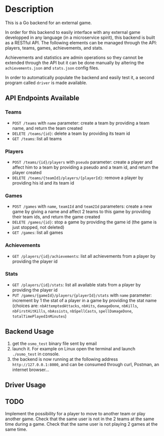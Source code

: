 # Description

This is a Go backend for an external game.

In order for this backend to easily interface with any external game developped in any language (in a microservice spirit), this backend is built as a RESTful API.
The following elements can be managed through the API: players, teams, games, achievements, and stats.

Achievements and statistics are admin operations so they cannot be extended through the API but it can be done manually by altering the `achievements.json` and `stats.json` config files.

In order to automatically populate the backend and easily test it, a second program called `driver` is made available.

## API Endpoints Available

### Teams

* `POST /teams` with `name` parameter: create a team by providing a team name, and return the team created
* `DELETE /teams/{id}`: delete a team by providing its team id
* `GET /teams`: list all teams

### Players

* `POST /teams/{id}/players` with `pseudo` parameter: create a player and affect him to a team by providing a pseudo and a team id, and return the player created
* `DELETE /teams/{teamId}/players/{playerId}`: remove a player by providing his id and its team id

### Games

* `POST /games` with `name`, `team1Id` and `team2Id` parameters: create a new game by giving a name and affect 2 teams to this game by providing their team ids, and return the game created
* `DELETE /games/{id}`: stop a game by providing the game id (the game is just stopped, not deleted)
* `GET /games`: list all games

### Achievements

* `GET /players/{id}/achievements`: list all achievements from a player by providing the player id

### Stats

* `GET /players/{id}/stats`: list all available stats from a player by providing the player id
* `PUT /games/{gameId}/players/{playerId}/stats` with `name` parameter: increment by 1 the stat of a player in a game by providing the stat name (choices are: `nbAttemptedAttacks`, `nbHits`, `damageDone`, `nbKills`, `nbFirstHitKills`, `nbAssists`, `nbSpellCasts`, `spellDamageDone`, `totalTimePlayedInMinutes`)

## Backend Usage

1. get the `osmo_test` binary file sent by email
1. launch it. For example on Linux open the terminal and launch `./osmo_test` in console.
1. the backend is now running at the following address `http://127.0.0.1:8000`, and can be consumed through curl, Postman, an internet browser...

## Driver Usage

## TODO

Implement the possibility for a player to move to another team or play another game.
Check that the same user is not in the 2 teams at the same time during a game.
Check that the same user is not playing 2 games at the same time.
